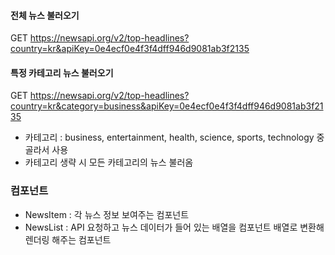 #### 전체 뉴스 불러오기

GET https://newsapi.org/v2/top-headlines?country=kr&apiKey=0e4ecf0e4f3f4dff946d9081ab3f2135

#### 특정 카테고리 뉴스 불러오기

GET https://newsapi.org/v2/top-headlines?country=kr&category=business&apiKey=0e4ecf0e4f3f4dff946d9081ab3f2135

- 카테고리 : business, entertainment, health, science, sports, technology 중 골라서 사용
- 카테고리 생략 시 모든 카테고리의 뉴스 불러옴

### 컴포넌트

- NewsItem : 각 뉴스 정보 보여주는 컴포넌트
- NewsList : API 요청하고 뉴스 데이터가 들어 있는 배열을 컴포넌트 배열로 변환해 렌더링 해주는 컴포넌트
